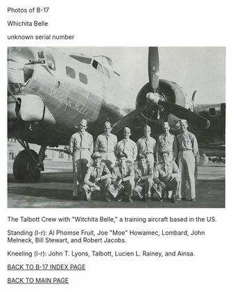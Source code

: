 
Photos of B-17






 




Whichita Belle  

unknown serial number  
  

![](WitchitaBelle.jpg)  
  

The Talbott Crew with "Witchita Belle," a training aircraft based in the US.  

Standing (l-r): Al Phomse Fruit, Joe "Moe" Howamec, Lombard, John Melneck, Bill Stewart, and Robert Jacobs.  

Kneeling (l-r): John T. Lyons, Talbott, Lucien L. Rainey, and Ainsa.  
  

[BACK TO B-17 INDEX PAGE](000b17s.md)  

[BACK TO MAIN PAGE](index.html)


